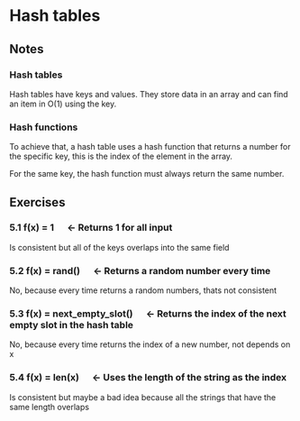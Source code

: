 # Hash tables

## Notes

### Hash tables

Hash tables have keys and values. They store data in an array and can find an item in O(1) using the key.

### Hash functions

To achieve that, a hash table uses a hash function that returns a number for the specific key, this is the index of the element in the array.

For the same key, the hash function must always return the same number.

## Exercises

### 5.1 f(x) = 1      ← Returns 1 for all input
Is consistent but all of the keys overlaps into the same field

### 5.2 f(x) = rand()      ← Returns a random number every time
No, because every time returns a random numbers, thats not consistent

### 5.3 f(x) = next_empty_slot()      ← Returns the index of the next empty slot in the hash table
No, because every time returns the index of a new number, not depends on x

### 5.4 f(x) = len(x)      ← Uses the length of the string as the index
Is consistent but maybe a bad idea because all the strings that have the same length overlaps